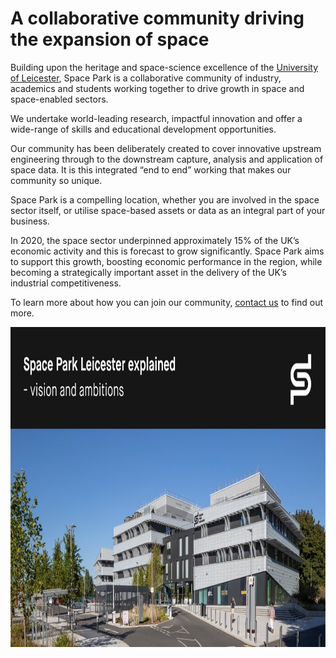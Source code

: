 # A collaborative community driving the expansion of space

Building upon the heritage and space-science excellence of the [University of Leicester](https://www.space-park.co.uk/about/university-of-leicester/), Space Park is a collaborative community of industry, academics and students working together to drive growth in space and space-enabled sectors.

We undertake world-leading research, impactful innovation and offer a wide-range of skills and educational development opportunities.

Our community has been deliberately created to cover innovative upstream engineering through to the downstream capture, analysis and application of space data. It is this integrated “end to end” working that makes our community so unique.

Space Park is a compelling location, whether you are involved in the space sector itself, or utilise space-based assets or data as an integral part of your business.

In 2020, the space sector underpinned approximately 15% of the UK’s economic activity and this is forecast to grow significantly. Space Park aims to support this growth, boosting economic performance in the region, while becoming a strategically important asset in the delivery of the UK’s industrial competitiveness.

To learn more about how you can join our community, [contact us](https://www.space-park.co.uk/contact-us/) to find out more.

[<img alt="Watch the Video" width="800px" height="512px" src="/images/Qu7MY2_Xf6Q-HD.jpg" />](https://www.youtube.com/watch?v=Qu7MY2_Xf6Q)
